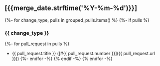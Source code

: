 ## [{{merge_date.strftime('%Y-%m-%d')}}]
{%- for change_type, pulls in grouped_pulls.items() %}
{%- if pulls %}
### {{ change_type }}
{%- for pull_request in pulls %}
- {{ pull_request.title }} ([#{{ pull_request.number }}]({{ pull_request.url }}))
{%- endfor -%}
{% endif -%}
{% endfor -%}
